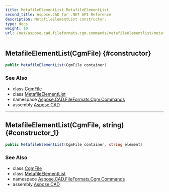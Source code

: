 ```yaml
---
title: MetafileElementList.MetafileElementList
second_title: Aspose.CAD for .NET API Reference
description: MetafileElementList constructor. 
type: docs
weight: 10
url: /net/aspose.cad.fileformats.cgm.commands/metafileelementlist/metafileelementlist/
---
```

## MetafileElementList(CgmFile) {#constructor}

```csharp
public MetafileElementList(CgmFile container)
```

### See Also

* class [CgmFile](../../../aspose.cad.fileformats.cgm/cgmfile/)
* class [MetafileElementList](../)
* namespace [Aspose.CAD.FileFormats.Cgm.Commands](../../metafileelementlist/)
* assembly [Aspose.CAD](../../../)

---

## MetafileElementList(CgmFile, string) {#constructor_1}

```csharp
public MetafileElementList(CgmFile container, string element)
```

### See Also

* class [CgmFile](../../../aspose.cad.fileformats.cgm/cgmfile/)
* class [MetafileElementList](../)
* namespace [Aspose.CAD.FileFormats.Cgm.Commands](../../metafileelementlist/)
* assembly [Aspose.CAD](../../../)


